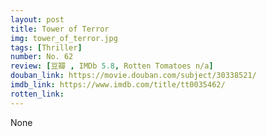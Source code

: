 ```yaml
---
layout: post 
title: Tower of Terror
img: tower_of_terror.jpg
tags: [Thriller]
number: No. 62
review: [豆瓣 , IMDb 5.8, Rotten Tomatoes n/a]
douban_link: https://movie.douban.com/subject/30338521/
imdb_link: https://www.imdb.com/title/tt0035462/
rotten_link: 
---
```


None